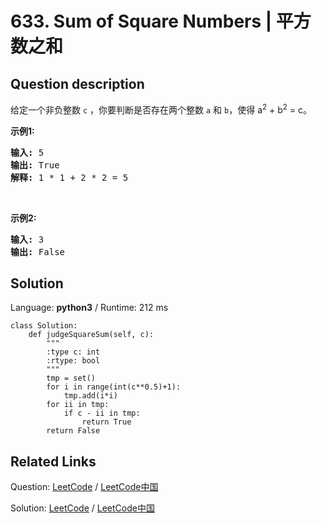 # 633. Sum of Square Numbers | 平方数之和

## Question description

<!--If you want to use the English description, use <p>Given a non-negative integer <code>c</code>, your task is to decide whether there&#39;re two integers <code>a</code> and <code>b</code> such that a<sup>2</sup> + b<sup>2</sup> = c.</p>

<p><b>Example 1:</b></p>

<pre>
<b>Input:</b> 5
<b>Output:</b> True
<b>Explanation:</b> 1 * 1 + 2 * 2 = 5
</pre>

<p>&nbsp;</p>

<p><b>Example 2:</b></p>

<pre>
<b>Input:</b> 3
<b>Output:</b> False
</pre>

<p>&nbsp;</p>
 instead-->
<p>给定一个非负整数&nbsp;<code>c</code>&nbsp;，你要判断是否存在两个整数 <code>a</code> 和 <code>b</code>，使得&nbsp;a<sup>2</sup> + b<sup>2</sup> = c。</p>

<p><strong>示例1:</strong></p>

<pre>
<strong>输入:</strong> 5
<strong>输出:</strong> True
<strong>解释:</strong> 1 * 1 + 2 * 2 = 5
</pre>

<p>&nbsp;</p>

<p><strong>示例2:</strong></p>

<pre>
<strong>输入:</strong> 3
<strong>输出:</strong> False
</pre>




## Solution

Language: **python3**  /  Runtime: 212 ms

```python3
class Solution:
    def judgeSquareSum(self, c):
        """
        :type c: int
        :rtype: bool
        """
        tmp = set()
        for i in range(int(c**0.5)+1):
            tmp.add(i*i)
        for ii in tmp:
            if c - ii in tmp:
                return True
        return False
```



## Related Links

Question: [LeetCode](https://leetcode.com/problems/sum-of-square-numbers/description/)  /  [LeetCode中国](https://leetcode-cn.com/problems/sum-of-square-numbers/description/)

Solution: [LeetCode](https://leetcode.com/articles/sum-of-square-numbers/)  /  [LeetCode中国](https://leetcode-cn.com/articles/sum-of-square-numbers/)